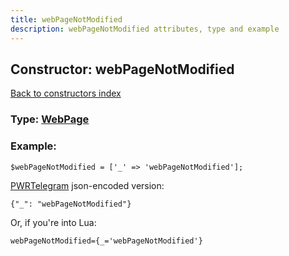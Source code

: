 ```yaml
---
title: webPageNotModified
description: webPageNotModified attributes, type and example
---
```

## Constructor: webPageNotModified  
[Back to constructors index](index.md)






### Type: [WebPage](../types/WebPage.md)


### Example:

```
$webPageNotModified = ['_' => 'webPageNotModified'];
```  

[PWRTelegram](https://pwrtelegram.xyz) json-encoded version:

```
{"_": "webPageNotModified"}
```


Or, if you're into Lua:  


```
webPageNotModified={_='webPageNotModified'}

```


